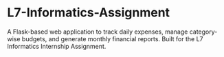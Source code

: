 # L7-Informatics-Assignment
A Flask-based web application to track daily expenses, manage category-wise budgets, and generate monthly financial reports. Built for the L7 Informatics Internship Assignment.
